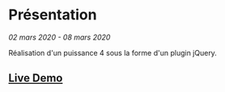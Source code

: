 # Présentation
*02 mars 2020 - 08 mars 2020*

Réalisation d'un puissance 4 sous la forme d'un plugin jQuery.
## [Live Demo](https://haonhien-puissance4.herokuapp.com/)
